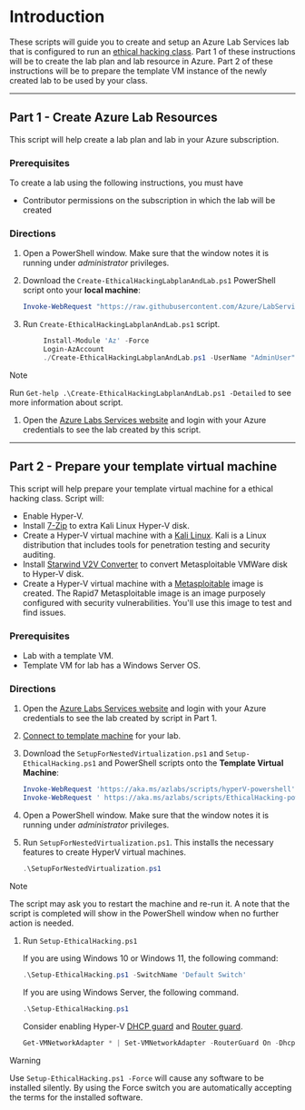 # Introduction

These scripts will guide you to create and setup an Azure Lab Services lab that is configured to run an [ethical hacking class](https://docs.microsoft.com/azure/lab-services/classroom-labs/class-type-ethical-hacking). Part 1 of these instructions will be to create the lab plan and lab resource in Azure. Part 2 of these instructions will be to prepare the template VM instance of the newly created lab to be used by your class.

- - - -

## Part 1 - Create Azure Lab Resources

This script will help create a lab plan and lab in your Azure subscription.

### Prerequisites

To create a lab using the following instructions, you must have

- Contributor permissions on the subscription in which the lab will be created

### Directions

1. Open a PowerShell window.  Make sure that the window notes it is running under *administrator* privileges.
1. Download the `Create-EthicalHackingLabplanAndLab.ps1` PowerShell script onto your **local machine**:

     ```powershell
     Invoke-WebRequest "https://raw.githubusercontent.com/Azure/LabServices/main/ClassTypes/PowerShell/EthicalHacking/Create-EthicalHackingLabplanAndLab.ps1" -OutFile Create-EthicalHackingLabplanAndLab.ps1
     ```

1. Run `Create-EthicalHackingLabplanAndLab.ps1` script.

     ```powershell
          Install-Module 'Az' -Force
          Login-AzAccount 
          ./Create-EthicalHackingLabplanAndLab.ps1 -UserName "AdminUser" -Password $(ConvertTo-SecureString "<password>" -AsPlainText -Force) -Location "centralus"
     ```

> [!NOTE]
> Run `Get-help .\Create-EthicalHackingLabplanAndLab.ps1 -Detailed` to see more information about script.


1. Open the [Azure Labs Services website](https://labs.azure.com) and login with your Azure credentials to see the lab created by this script.

- - - -

## Part 2 - Prepare your template virtual machine

This script will help prepare your template virtual machine for a ethical hacking class.  Script will:

- Enable Hyper-V.
- Install [7-Zip](https://www.7-zip.org/download.html) to extra Kali Linux Hyper-V disk.
- Create a Hyper-V virtual machine with a [Kali Linux](https://www.kali.org/).  Kali is a Linux distribution that includes tools for penetration testing and security auditing.
- Install [Starwind V2V Converter](https://www.starwindsoftware.com/download-starwind-products#download) to convert Metasploitable VMWare disk to Hyper-V disk.
- Create a Hyper-V virtual machine with a [Metasploitable](https://github.com/rapid7/metasploitable3) image is created.  The Rapid7 Metasploitable image is an image purposely configured with security vulnerabilities. You'll use this image to test and find issues.

### Prerequisites

- Lab with a template VM.
- Template VM for lab has a Windows Server OS.

### Directions

1. Open the [Azure Labs Services website](https://labs.azure.com) and login with your Azure credentials to see the lab created by script in Part 1.
1. [Connect to template machine](https://learn.microsoft.com/azure/lab-services/how-to-create-manage-template#update-a-template-vm) for your lab.
1. Download the `SetupForNestedVirtualization.ps1` and `Setup-EthicalHacking.ps1` and PowerShell scripts onto the **Template Virtual Machine**:

     ```powershell
     Invoke-WebRequest 'https://aka.ms/azlabs/scripts/hyperV-powershell' -Outfile SetupForNestedVirtualization.ps1
     Invoke-WebRequest ' https://aka.ms/azlabs/scripts/EthicalHacking-powershell' -Outfile Setup-EthicalHacking.ps1
    ```

1. Open a PowerShell window.  Make sure that the window notes it is running under *administrator* privileges.
1. Run `SetupForNestedVirtualization.ps1`.  This installs the necessary features to create HyperV virtual machines.

    ```powershell
    .\SetupForNestedVirtualization.ps1
    ```

> [!NOTE]
> The script may ask you to restart the machine and re-run it.  A note that the script is completed will show in the PowerShell window when no further action is needed.

1. Run `Setup-EthicalHacking.ps1`

    If you are using Windows 10 or Windows 11, the following command:

     ```powershell
     .\Setup-EthicalHacking.ps1 -SwitchName 'Default Switch'
     ```

    If you are using Windows Server, the following command.

     ```powershell
     .\Setup-EthicalHacking.ps1 
    ```

    Consider enabling Hyper-V [DHCP guard](/archive/blogs/virtual_pc_guy/hyper-v-networkingdhcp-guard) and [Router guard](/archive/blogs/virtual_pc_guy/hyper-v-networkingrouter-guard).

    ```powershell
    Get-VMNetworkAdapter * | Set-VMNetworkAdapter -RouterGuard On -DhcpGuard On
    ```

> [!WARNING]
> Use `Setup-EthicalHacking.ps1 -Force` will cause any software to be installed silently.  By using the Force switch you are automatically accepting the terms for the installed software.  
